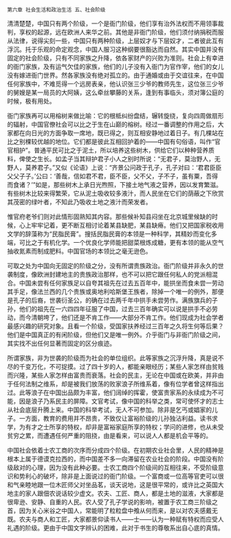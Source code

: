     第六章 社会生活和政治生活 五、社会阶级 

   清清楚楚，中国只有两个阶级，一个是衙门阶级，他们享有治外法权而不用领事裁判，享权的起源，远在欧洲人来华之前。其他是非衙门阶级，他们须付纳捐税而服从法律，说得尖刻一些，中国只有两种阶级，上层奴才与下层奴才，二者彼此互有浮沉。托于乐观的命定观念，中国人服习这种纲要很豁达而自然。其实中国并没有固定的社会阶级，只有不同家族之升降，依各家财产的兴败为准则。社会上有幸进的衙门家族，及有运气欠佳的家族，他们的儿子没有入衙门为官作宰，他们的女儿没有嫁进衙门世界。然各家族没有绝对孤立的。由于通婚或由于交谊往来，在中国任何家族中，不难觅得一个远房表亲，他认识张三少爷的教师先生，这位张三少爷的舅嫂是某一局员的大阿姨，这么牵丝攀藤的关系，逢到有事临头，须对簿公庭的时候，极有用处。

   衙门家族再可以用榕树来做比喻：它的根柢纠纷盘结，辗转旋绕，复向四周做扇形的辐射，中国官僚社会可以比之于生在山巅的榕树。经过一番调整的作用之后，大家都在向日光的方面争取一席地，既已得之，则互相安静地过着日子。有几棵站在比之别棵较优越的地位。它们都是彼此互相回护着的——中国有句俗语，叫作“官官相护”。普通平民可比之于泥土，所以培养这些树木，供给它们以种种营养质料，俾使之生长。如孟子当其辩护君子小人之别时所说：“无君子，莫治野人，无野人，莫养君子。”又似《论语》上说：“齐景公问政于孔子，孔子对曰：‘君君臣臣父父子子。’公曰：‘善哉，信如君不君，臣不臣，父不父，子不子，虽有粟，吾得而食诸？’”如是，那些树木上承日光煦照，下接土地气液之营养，因以发育繁滋。有些树木比较来得繁荣，它从泥土吸收较多液汁，而人民坐在它们的荫蔽之下欣赏其茂密的绿叶者，不知此乃吸收土地之液汁而荣发者。

   惟官府老爷们则对此情形固熟知其内容。那些候补知县闷坐在北京城里候缺的时候，心上牢牢记着，更不断互相讨论着某县缺肥，某县缺瘠。他们又把国家税收用文学的辞藻称为“民脂民膏”。搜括民脂民膏的本领是一种科学，其精妙而变化多端，可比之于有机化学。一个优良化学师能把甜菜根炼成糖，更有本领的能从空气抽收氮素而制成肥料。中国官场的本领比之毫无逊色。

   可取之处为中国向无固定的阶级之分，没有所谓贵族政治。衙门阶级并非永久的世袭制度，像欧洲封建地主的贵族政治那样，也不可以把它跟任何私人的党派相混合。中国未尝有任何家族足以自夸其祖先在过去五百年中，能拱坐而食未尝一劳动其手足，像法兰西的几个贵族或奥地利哈斯堡王族者，除掉一个唯一的例外，那便是孔子的后裔，世袭衍圣公，的确在过去两千年中拱手未尝劳作。满族旗兵的子孙，他们的祖先在一六四四年征服了中国，过去三百年确实可以说是拱手不必劳动，而今清朝垮了，他们还是不肯工作——大部分不肯工作。他们现成为社会学者最感兴趣的研究对象。且看一个阶级，受国家扶养经过三百年之久将生何等后果？他们是中国真正的有闲阶级，但他们又是唯一例外。介乎衙门与非衙门阶级之间，其实找不出任何显著而固定的区分痕迹。

   所谓家族，非为世袭的阶级而为社会的单位组织。此等家族之沉浮升降，真是说不尽的千变万化，不可捉摸。过了四十岁的人，都能亲眼经历；某些人家怎样由贫贱而兴隆，某些人家怎样由富贵而衰落。社会的民主，无论在中国或在欧美，并非由于任何法制之维系，却是被我们放荡的败家浪子所维系着，像有位学者曾这样指出过。此等浪子在中国出品颇为丰富，他们阔绰的挥霍，使富贵家系的永续成为不可能，因是浪子乃系民主的屏障。文官考试，像中国的科举之类，常可使怀才的志士从社会底层升腾上来。中国的科举考试，无人不可参加。除非是乞丐或娼家的儿子。一方面，教育的费用并不昂贵，不致仅让富裕阶级的儿孙独沾利益。读书求学，为有才之士所享的特权，却非是富裕家庭所享的特权；学问的进修，也从未受贫穷之累，而遭遇任何严重的阻挠，由是看来，可以说人人都是机会平等的。

   中国社会依着士农工商的次序而分成四个阶级。在初期农业社会里，人民的精神是根本上属于德谟克拉西的，而中国差不多一向滞留在农业社会的阶段。中国没有阶级敌对的心理，因为没有此种必要。士农工商四个阶级间的互相往来，不受阶级意识和势利心的破坏，除非是上面说过的衙门阶级。一个富商或一位高等官吏可以很和气亲睦地跟一位木匠师父对坐品茗，谈天说地，这是很平常的，或许比之英国大地主的家人跟佃农说话较少虚文。农夫、工匠、商人，都是土地的滋液，大家都是很卑逊、安静、自重的人民。农人受了孔子学说的影响，被置于农工商三阶级之首，因为关心米谷之中国人，常能明了粒粒盘中飧从何而来，是以对农夫感戴无既。农夫与商人和工匠，大家都景仰读书人——士——认为一种赋有特权而应受人礼遇的阶级。更由于中国文字辨认的困难，此对于书生的尊敬系出自心底的真情。

